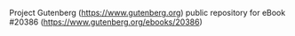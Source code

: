 Project Gutenberg (https://www.gutenberg.org) public repository for eBook #20386 (https://www.gutenberg.org/ebooks/20386)
